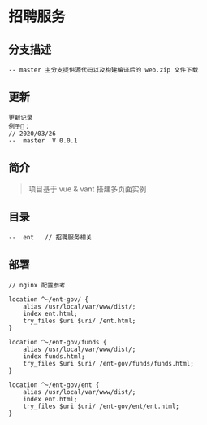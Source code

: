 # 招聘服务

## 分支描述
```
-- master 主分支提供源代码以及构建编译后的 web.zip 文件下载
```

## 更新

```
更新记录
例子🌰：
// 2020/03/26
--  master  V 0.0.1 
```

## 简介

> 项目基于 vue & vant 搭建多页面实例

## 目录

```
--  ent   // 招聘服务相关
```

## 部署

```
// nginx 配置参考

location ^~/ent-gov/ {
    alias /usr/local/var/www/dist/;
    index ent.html;
    try_files $uri $uri/ /ent.html;
}

location ^~/ent-gov/funds {
    alias /usr/local/var/www/dist/;
    index funds.html;
    try_files $uri $uri/ /ent-gov/funds/funds.html;
}

location ^~/ent-gov/ent {
    alias /usr/local/var/www/dist/;
    index ent.html;
    try_files $uri $uri/ /ent-gov/ent/ent.html;
}

```

